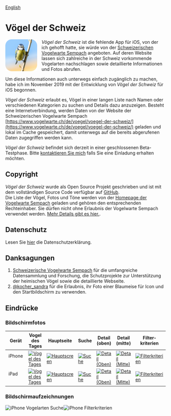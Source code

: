 [English](../README.md)

#  Vögel der Schweiz

<div class="dropshadow" style="float:left;vertical-align:text-top;padding-right:1em">
<img src="../assets/AppIcon.png" alt="App icon" style="max-width: 100px;">
</div>

*Vögel der Schweiz* ist die fehlende App für iOS, von der ich gehofft hatte, sie würde von der [Schweizerischen Vogelwarte Sempach](https://www.vogelwarte.ch/de/) angeboten. Auf deren Website lassen sich zahlreiche in der Schweiz vorkommende Vogelarten nachschlagen sowie detaillierte Informationen und Fotos abrufen.

Um diese Informationen auch unterwegs einfach zugänglich zu machen, habe ich im November 2019 mit der Entwicklung von *Vögel der Schweiz* für iOS begonnen.

*Vögel der Schweiz* erlaubt es, Vögel in einer langen Liste nach Namen oder verschiedenen Kategorien zu suchen und Details dazu anzuzeigen. Besteht eine Internetverbindung, werden Daten von der Website der Schweizerischen Vogelwarte Sempach [https://www.vogelwarte.ch/de/voegel/voegel-der-schweiz/](https://www.vogelwarte.ch/de/voegel/voegel-der-schweiz/) geladen und lokal im Cache gespeichert, damit unterwegs auf die bereits abgerufenen Daten zugegriffen werden kann.

*Vögel der Schweiz* befindet sich derzeit in einer geschlossenen Beta-Testphase. Bitte [kontaktieren Sie mich](mailto:philipp_dev@gmx.net?subject=Swiss-Birds-App%20beta) falls Sie eine Einladung erhalten möchten.

## Copyright

*Vögel der Schweiz* wurde als Open Source Projekt geschrieben und ist mit dem vollständigen Source Code verfügbar auf [GitHub](https://github.com/pd95/Swiss-Birds-App).  
Die Liste der Vögel, Fotos und Töne werden von der [Homepage der Vogelwarte Sempach](https://www.vogelwarte.ch/de/) geladen und gehören den entsprechenden Rechteinhaber. Sie dürfen nicht ohne Erlaubnis der Vogelwarte Sempach verwendet werden. [Mehr Details gibt es hier.](https://www.vogelwarte.ch/de/vogelwarte/impressum).

## Datenschutz

Lesen Sie [hier](privacy.md) die Datenschutzerklärung.

## Danksagungen

1. [Schweizerische Vogelwarte Sempach](https://www.vogelwarte.ch) für die umfangreiche Datensammlung und Forschung, die Schutzprojekte zur Unterstützung der heimischen Vögel sowie die detaillierte Webseite.
2. [@kocher_sandra](https://twitter.com/kocher_sandra) für die Erlaubnis, ihr Foto einer Blaumeise für Icon und den Startbildschirm zu verwenden.

## Eindrücke

### Bildschirmfotos

<table class="screenshots">
  <thead>
    <tr>
      <th>Gerät</th>
      <th>Vogel des Tages</th>
      <th>Haupt&shy;seite</th>
      <th>Suche</th>
      <th>Detail (oben)</th>
      <th>Detail (mitte)</th>
      <th>Filter&shy;kriterien</th>
    </tr>
  </thead>
  <tbody>
    <tr>
      <td style="vertical-align:top; padding: 10px">iPhone</td>
      <td><a target="_blank" href="/Swiss-Birds-App/screenshots/iPhone/German_00_BirdOfTheDay.jpeg"><img src="/Swiss-Birds-App/screenshots/iPhone/German_00_BirdOfTheDay.jpeg" width="100%" alt="Vogel des Tages"></a></td>
      <td><a target="_blank" href="/Swiss-Birds-App/screenshots/iPhone/German_01_Main.jpeg"><img src="/Swiss-Birds-App/screenshots/iPhone/German_01_Main.jpeg" width="100%" alt="Hauptscreen"></a></td>
      <td><a target="_blank" href="/Swiss-Birds-App/screenshots/iPhone/German_02_Search.jpeg"><img src="/Swiss-Birds-App/screenshots/iPhone/German_02_Search.jpeg" width="100%" alt="Suche"></a></td>
      <td><a target="_blank" href="/Swiss-Birds-App/screenshots/iPhone/German_03_Detail_Top.jpeg"><img src="/Swiss-Birds-App/screenshots/iPhone/German_03_Detail_Top.jpeg" width="100%" alt="Detail (Oben)"></a></td>
      <td><a target="_blank" href="/Swiss-Birds-App/screenshots/iPhone/German_04_Detail_Middle.jpeg"><img src="/Swiss-Birds-App/screenshots/iPhone/German_04_Detail_Middle.jpeg" width="100%" alt="Detail (Mitte)"></a></td>
      <td><a target="_blank" href="/Swiss-Birds-App/screenshots/iPhone/German_05_Filtercriteria.jpeg"><img src="/Swiss-Birds-App/screenshots/iPhone/German_05_Filtercriteria.jpeg" width="100%" alt="Filterkriterien"></a></td>
    </tr>
    <tr>
      <td style="vertical-align:top; padding: 10px">iPad</td>
      <td><a target="_blank" href="/Swiss-Birds-App/screenshots/iPad/German_00_BirdOfTheDay.jpeg"><img src="/Swiss-Birds-App/screenshots/iPad/German_00_BirdOfTheDay.jpeg" width="100%" alt="Vogel des Tages"></a></td>
      <td><a target="_blank" href="/Swiss-Birds-App/screenshots/iPad/German_01_Main.jpeg"><img src="/Swiss-Birds-App/screenshots/iPad/German_01_Main.jpeg" width="100%" alt="Hauptscreen"></a></td>
      <td><a target="_blank" href="/Swiss-Birds-App/screenshots/iPad/German_02_Search.jpeg"><img src="/Swiss-Birds-App/screenshots/iPad/German_02_Search.jpeg" width="100%" alt="Suche"></a></td>
      <td><a target="_blank" href="/Swiss-Birds-App/screenshots/iPad/German_03_Detail_Top.jpeg"><img src="/Swiss-Birds-App/screenshots/iPad/German_03_Detail_Top.jpeg" width="100%" alt="Detail (Oben)"></a></td>
      <td><a target="_blank" href="/Swiss-Birds-App/screenshots/iPad/German_04_Detail_Middle.jpeg"><img src="/Swiss-Birds-App/screenshots/iPad/German_04_Detail_Middle.jpeg" width="100%" alt="Detail (Mitte)"></a></td>
      <td><a target="_blank" href="/Swiss-Birds-App/screenshots/iPad/German_05_Filtercriteria.jpeg"><img src="/Swiss-Birds-App/screenshots/iPad/German_05_Filtercriteria.jpeg" width="100%" alt="Filterkriterien"></a></td>
    </tr>
  </tbody>
</table>

### Bildschirmaufzeichnungen

<img src="/Swiss-Birds-App/assets/images/iPhoneX_01_Bird_Search_de.gif" alt="iPhone Vogelarten Suche" width="49%"><img src="/Swiss-Birds-App/assets/images/iPhoneX_02_Filter_Search_de.gif" alt="iPhone Filterkriterien" width="49%">
